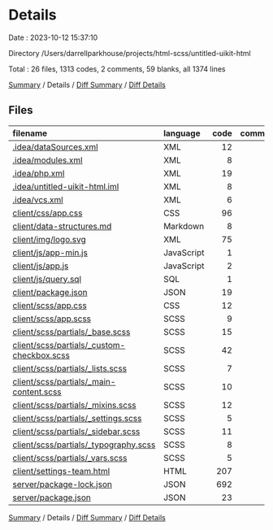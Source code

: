 # Details

Date : 2023-10-12 15:37:10

Directory /Users/darrellparkhouse/projects/html-scss/untitled-uikit-html

Total : 26 files,  1313 codes, 2 comments, 59 blanks, all 1374 lines

[Summary](results.md) / Details / [Diff Summary](diff.md) / [Diff Details](diff-details.md)

## Files
| filename | language | code | comment | blank | total |
| :--- | :--- | ---: | ---: | ---: | ---: |
| [.idea/dataSources.xml](/.idea/dataSources.xml) | XML | 12 | 0 | 0 | 12 |
| [.idea/modules.xml](/.idea/modules.xml) | XML | 8 | 0 | 0 | 8 |
| [.idea/php.xml](/.idea/php.xml) | XML | 19 | 0 | 0 | 19 |
| [.idea/untitled-uikit-html.iml](/.idea/untitled-uikit-html.iml) | XML | 8 | 0 | 0 | 8 |
| [.idea/vcs.xml](/.idea/vcs.xml) | XML | 6 | 0 | 0 | 6 |
| [client/css/app.css](/client/css/app.css) | CSS | 96 | 1 | 13 | 110 |
| [client/data-structures.md](/client/data-structures.md) | Markdown | 8 | 0 | 1 | 9 |
| [client/img/logo.svg](/client/img/logo.svg) | XML | 75 | 0 | 1 | 76 |
| [client/js/app-min.js](/client/js/app-min.js) | JavaScript | 1 | 0 | 0 | 1 |
| [client/js/app.js](/client/js/app.js) | JavaScript | 2 | 0 | 2 | 4 |
| [client/js/query.sql](/client/js/query.sql) | SQL | 1 | 0 | 0 | 1 |
| [client/package.json](/client/package.json) | JSON | 19 | 0 | 1 | 20 |
| [client/scss/app.css](/client/scss/app.css) | CSS | 12 | 0 | 2 | 14 |
| [client/scss/app.scss](/client/scss/app.scss) | SCSS | 9 | 0 | 1 | 10 |
| [client/scss/partials/_base.scss](/client/scss/partials/_base.scss) | SCSS | 15 | 1 | 3 | 19 |
| [client/scss/partials/_custom-checkbox.scss](/client/scss/partials/_custom-checkbox.scss) | SCSS | 42 | 0 | 7 | 49 |
| [client/scss/partials/_lists.scss](/client/scss/partials/_lists.scss) | SCSS | 7 | 0 | 3 | 10 |
| [client/scss/partials/_main-content.scss](/client/scss/partials/_main-content.scss) | SCSS | 10 | 0 | 2 | 12 |
| [client/scss/partials/_mixins.scss](/client/scss/partials/_mixins.scss) | SCSS | 12 | 0 | 3 | 15 |
| [client/scss/partials/_settings.scss](/client/scss/partials/_settings.scss) | SCSS | 5 | 0 | 3 | 8 |
| [client/scss/partials/_sidebar.scss](/client/scss/partials/_sidebar.scss) | SCSS | 11 | 0 | 2 | 13 |
| [client/scss/partials/_typography.scss](/client/scss/partials/_typography.scss) | SCSS | 8 | 0 | 2 | 10 |
| [client/scss/partials/_vars.scss](/client/scss/partials/_vars.scss) | SCSS | 5 | 0 | 1 | 6 |
| [client/settings-team.html](/client/settings-team.html) | HTML | 207 | 0 | 10 | 217 |
| [server/package-lock.json](/server/package-lock.json) | JSON | 692 | 0 | 1 | 693 |
| [server/package.json](/server/package.json) | JSON | 23 | 0 | 1 | 24 |

[Summary](results.md) / Details / [Diff Summary](diff.md) / [Diff Details](diff-details.md)